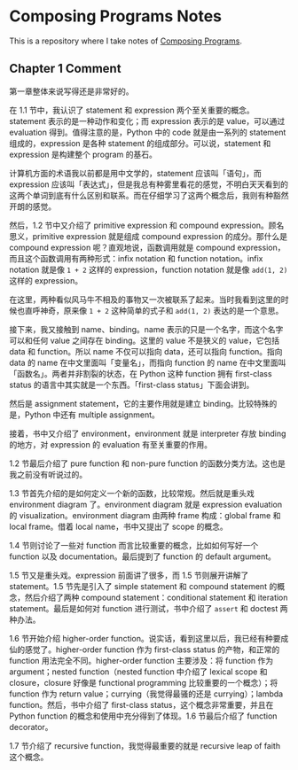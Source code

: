 # Composing Programs Notes

This is a repository where I take notes of [Composing Programs](http://www.composingprograms.com).

## Chapter 1 Comment

第一章整体来说写得还是非常好的。

在 1.1 节中，我认识了 statement 和 expression 两个至关重要的概念。statement 表示的是一种动作和变化；而 expression 表示的是 value，可以通过 evaluation 得到。值得注意的是，Python 中的 code 就是由一系列的 statement 组成的，expression 是各种 statement 的组成部分。可以说，statement 和 expression 是构建整个 program 的基石。

计算机方面的术语我以前都是用中文学的，statement 应该叫「语句」，而 expression 应该叫「表达式」，但是我总有种雾里看花的感觉，不明白天天看到的这两个单词到底有什么区别和联系。而在仔细学习了这两个概念后，我则有种豁然开朗的感觉。

然后，1.2 节中又介绍了 primitive expression 和 compound expression。顾名思义，primitive expression 就是组成 compound expression 的成分。那什么是 compound expression 呢？直观地说，函数调用就是 compound expression， 而且这个函数调用有两种形式：infix notation 和 function notation。infix notation 就是像 `1 + 2` 这样的 expression，function notation 就是像 `add(1, 2)` 这样的 expression。

在这里，两种看似风马牛不相及的事物又一次被联系了起来。当时我看到这里的时候也直呼神奇，原来像 `1 + 2` 这种简单的式子和 `add(1, 2)` 表达的是一个意思。

接下来，我又接触到 name、binding。name 表示的只是一个名字，而这个名字可以和任何 value 之间存在 binding。这里的 value 不是狭义的 value，它包括 data 和 function。所以 name 不仅可以指向 data，还可以指向 function。指向 data 的 name 在中文里面叫「变量名」，而指向 function 的 name 在中文里面叫「函数名」。两者并非割裂的状态，在 Python 这种 function 拥有 first-class status 的语言中其实就是一个东西。「first-class status」下面会讲到。

然后是 assignment statement，它的主要作用就是建立 binding。比较特殊的是，Python 中还有 multiple assignment。

接着，书中又介绍了 environment，environment 就是 interpreter 存放 binding 的地方，对 expression 的 evaluation 有至关重要的作用。

1.2 节最后介绍了 pure function 和 non-pure function 的函数分类方法。这也是我之前没有听说过的。

1.3 节首先介绍的是如何定义一个新的函数，比较常规。然后就是重头戏 environment diagram 了。environment diagram 就是 expression evaluation 的 visualization。environment diagram 由两种 frame 构成：global frame 和 local frame。借着 local name，书中又提出了 scope 的概念。

1.4 节则讨论了一些对 function 而言比较重要的概念，比如如何写好一个 function 以及 documentation。最后提到了 function 的 default argument。

1.5 节又是重头戏。expression 前面讲了很多，而 1.5 节则展开讲解了 statement。1.5 节先是引入了 simple statement 和 compound statement 的概念，然后介绍了两种 compound statement：conditional statement 和 iteration statement。最后是如何对 function 进行测试，书中介绍了 `assert` 和 doctest 两种办法。

1.6 节开始介绍 higher-order function。说实话，看到这里以后，我已经有种要成仙的感觉了。higher-order function 作为 first-class status 的产物，和正常的 function 用法完全不同。higher-order function 主要涉及：将 function 作为 argument；nested function（nested function 中介绍了 lexical scope 和 closure，closure 好像是 functional programming 比较重要的一个概念）；将 function 作为 return value；currying（我觉得最骚的还是 currying）；lambda function。然后，书中介绍了 first-class status，这个概念非常重要，并且在 Python function 的概念和使用中充分得到了体现。1.6 节最后介绍了 function decorator。

1.7 节介绍了 recursive function，我觉得最重要的就是 recursive leap of faith 这个概念。
